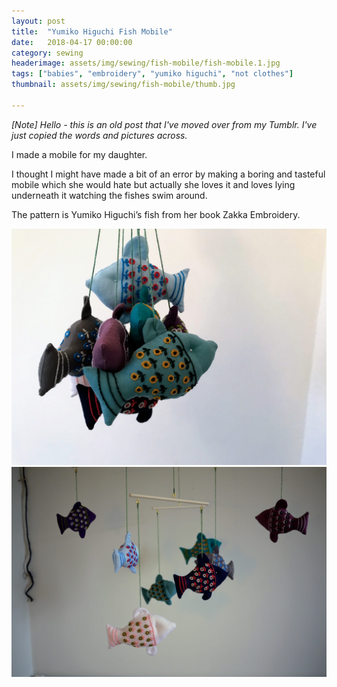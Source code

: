 ```yaml
---
layout: post
title:  "Yumiko Higuchi Fish Mobile"
date:   2018-04-17 00:00:00
category: sewing
headerimage: assets/img/sewing/fish-mobile/fish-mobile.1.jpg
tags: ["babies", "embroidery", "yumiko higuchi", "not clothes"]
thumbnail: assets/img/sewing/fish-mobile/thumb.jpg

---
```


_[Note] Hello - this is an old post that I've moved over from my Tumblr. I've just copied the words and pictures across._

I made a mobile for my daughter.

I thought I might have made a bit of an error by making a boring and tasteful mobile which she would hate but actually she loves it and loves lying underneath it watching the fishes swim around.

The pattern is Yumiko Higuchi’s fish from her book Zakka Embroidery.

![Yumiko Higuchi fish mobile](/assets/img/sewing/fish-mobile/fish-mobile.1.jpg)
![Yumiko Higuchi fish mobile](/assets/img/sewing/fish-mobile/fish-mobile.2.jpg)
